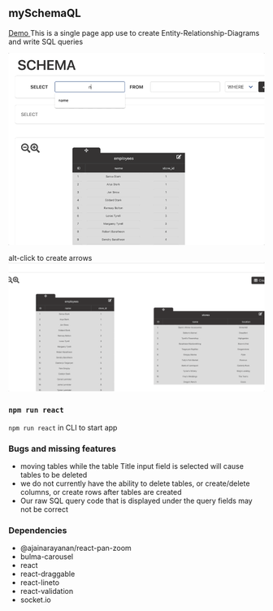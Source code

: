 ## mySchemaQL
<a href="https://myschemaql.netlify.com"> Demo </a>
This is a single page app use to create Entity-Relationship-Diagrams and write SQL queries 

<img src="./public/query.gif" />

alt-click to create arrows
<img src="./public/svgerd.gif" />

### `npm run react`
`npm run react` in CLI to start app

### Bugs and missing features
- moving tables while the table Title input field is selected will cause tables to be deleted
- we do not currently have the ability to delete tables, or create/delete columns, or create rows after tables are created
- Our raw SQL query code that is displayed under the query fields may not be correct

### Dependencies
 - @ajainarayanan/react-pan-zoom
 - bulma-carousel
 - react
 - react-draggable
 - react-lineto
 - react-validation
 - socket.io